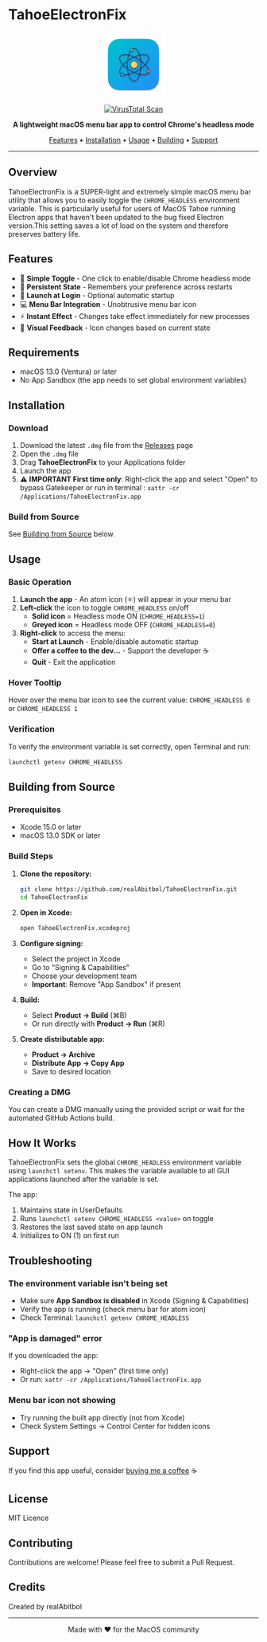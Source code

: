 # TahoeElectronFix

<p align="center">
  <img src="icon.png" alt="TahoeElectronFix Icon" width="128" height="128">
</p>

<p align="center">
  <a href="https://www.virustotal.com/gui/file/5b5a1667168786acdbeae99bec731ce52507d2dd17e62ddf73d9165c8d53a446/behavior"><img src="https://img.shields.io/badge/VirusTotal-Scanned-green" alt="VirusTotal Scan"></a>
</p>

<p align="center">
  <strong>A lightweight macOS menu bar app to control Chrome's headless mode</strong>
</p>

<p align="center">
  <a href="#features">Features</a> •
  <a href="#installation">Installation</a> •
  <a href="#usage">Usage</a> •
  <a href="#building">Building</a> •
  <a href="#support">Support</a>
</p>

---

## Overview

TahoeElectronFix is a SUPER-light and extremely simple macOS menu bar utility that allows you to easily toggle the `CHROME_HEADLESS` environment variable. This is particularly useful for users of MacOS Tahoe running Electron apps that haven't been updated to the bug fixed Electron version.This setting saves a lot of load on the system and therefore preserves battery life.

## Features

- 🎯 **Simple Toggle** - One click to enable/disable Chrome headless mode
- 🔄 **Persistent State** - Remembers your preference across restarts
- 🚀 **Launch at Login** - Optional automatic startup
- 💻 **Menu Bar Integration** - Unobtrusive menu bar icon
- ⚡ **Instant Effect** - Changes take effect immediately for new processes
- 🎨 **Visual Feedback** - Icon changes based on current state

## Requirements

- macOS 13.0 (Ventura) or later
- No App Sandbox (the app needs to set global environment variables)

## Installation

### Download

1. Download the latest `.dmg` file from the [Releases](https://github.com/yourusername/TahoeElectronFix/releases) page
2. Open the `.dmg` file
3. Drag **TahoeElectronFix** to your Applications folder
4. Launch the app
5. ⚠️ **IMPORTANT First time only**: Right-click the app and select "Open" to bypass Gatekeeper or run in terminal : `xattr -cr /Applications/TahoeElectronFix.app`

### Build from Source

See [Building from Source](#building-from-source) below.

## Usage

### Basic Operation

1. **Launch the app** - An atom icon (⚛️) will appear in your menu bar
2. **Left-click** the icon to toggle `CHROME_HEADLESS` on/off
   - **Solid icon** = Headless mode ON (`CHROME_HEADLESS=1`)
   - **Greyed icon** = Headless mode OFF (`CHROME_HEADLESS=0`)
3. **Right-click** to access the menu:
   - **Start at Launch** - Enable/disable automatic startup
   - **Offer a coffee to the dev...** - Support the developer ☕
   - **Quit** - Exit the application

### Hover Tooltip

Hover over the menu bar icon to see the current value: `CHROME_HEADLESS 0` or `CHROME_HEADLESS 1`

### Verification

To verify the environment variable is set correctly, open Terminal and run:

```bash
launchctl getenv CHROME_HEADLESS
```

## Building from Source

### Prerequisites

- Xcode 15.0 or later
- macOS 13.0 SDK or later

### Build Steps

1. **Clone the repository:**
   ```bash
   git clone https://github.com/realAbitbol/TahoeElectronFix.git
   cd TahoeElectronFix
   ```

2. **Open in Xcode:**
   ```bash
   open TahoeElectronFix.xcodeproj
   ```

3. **Configure signing:**
   - Select the project in Xcode
   - Go to "Signing & Capabilities"
   - Choose your development team
   - **Important**: Remove "App Sandbox" if present

4. **Build:**
   - Select **Product → Build** (⌘B)
   - Or run directly with **Product → Run** (⌘R)

5. **Create distributable app:**
   - **Product → Archive**
   - **Distribute App → Copy App**
   - Save to desired location

### Creating a DMG

You can create a DMG manually using the provided script or wait for the automated GitHub Actions build.

## How It Works

TahoeElectronFix sets the global `CHROME_HEADLESS` environment variable using `launchctl setenv`. This makes the variable available to all GUI applications launched after the variable is set.

The app:
1. Maintains state in UserDefaults
2. Runs `launchctl setenv CHROME_HEADLESS <value>` on toggle
3. Restores the last saved state on app launch
4. Initializes to ON (1) on first run

## Troubleshooting

### The environment variable isn't being set

- Make sure **App Sandbox is disabled** in Xcode (Signing & Capabilities)
- Verify the app is running (check menu bar for atom icon)
- Check Terminal: `launchctl getenv CHROME_HEADLESS`

### "App is damaged" error

If you downloaded the app:
- Right-click the app → "Open" (first time only)
- Or run: `xattr -cr /Applications/TahoeElectronFix.app`

### Menu bar icon not showing

- Try running the built app directly (not from Xcode)
- Check System Settings → Control Center for hidden icons

## Support

If you find this app useful, consider [buying me a coffee](https://ko-fi.com/realabitbol) ☕

## License

MIT Licence

## Contributing

Contributions are welcome! Please feel free to submit a Pull Request.

## Credits

Created by realAbitbol

---

<p align="center">
  Made with ❤️ for the MacOS community
</p>
